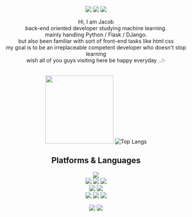 <div align=center> 
  <p>
  <a href="https://velog.io/@mungnpang" target="_blank"><img src="https://img.shields.io/badge/Blog-DD0B78?style=flat-square&logo=GitHub%20Sponsors&logoColor=white"/></a>
  <a href="mailto:koressma@naver.com" target="_blank"><img src="https://img.shields.io/badge/koressma@naver.com-EA4335?style=flat-square&logo=Gmail&logoColor=white"/></a>
  <a href="https://www.linkedin.com/in/jaemyung-kim-4a4b9b22b/" target="_blank"><img src="https://img.shields.io/badge/Jaemyung Kim-0A66C2?style=flat-square&logo=Linkedin&logoColor=white"/></a>
  
</p>
<p>
  Hi, I am Jacob<br/>
  back-end oriented developer studying machine learning.<br/>
  mainly handling Python / Flask / DJango.<br/>
  but also been familiar with sort of front-end tasks like html css<br/>
  my goal is to be an irreplaceable competent developer who doesn't stop learning<br/>
  wish all of you guys visiting here be happy everyday ..✨ <br/><br/>
</p>

   <img height="180em" src="https://github-readme-stats.vercel.app/api?username=mungnpang&show_icons=true&hide_border=true&&count_private=true&include_all_commits=true" />   ![Top Langs](https://github-readme-stats.vercel.app/api/top-langs/?username=mungnpang&layout=compact&hide_border=true&theme=white)
  
 


  
  

## Platforms & Languages
<p>
  <img src="https://img.shields.io/badge/python-3776AB?style=for-the-badge&logo=python&logoColor=white"> 
  <br>
  <img src="https://img.shields.io/badge/html5-E34F26?style=for-the-badge&logo=html5&logoColor=white"> 
  <img src="https://img.shields.io/badge/css-1572B6?style=for-the-badge&logo=css3&logoColor=white"> 
  <img src="https://img.shields.io/badge/javascript-F7DF1E?style=for-the-badge&logo=javascript&logoColor=black">
  <br>
  <img src="https://img.shields.io/badge/bootstrap-7952B3?style=for-the-badge&logo=bootstrap&logoColor=white">
  <img src="https://img.shields.io/badge/jquery-0769AD?style=for-the-badge&logo=jquery&logoColor=white">
  <br>
  <img src="https://img.shields.io/badge/mongoDB-47A248?style=for-the-badge&logo=MongoDB&logoColor=white">
  <img src="https://img.shields.io/badge/django-092E20?style=for-the-badge&logo=django&logoColor=white">
  <img src="https://img.shields.io/badge/flask-000000?style=for-the-badge&logo=flask&logoColor=white">   
  <br>
</p>

<p>
  <img src="https://img.shields.io/badge/github-181717?style=for-the-badge&logo=github&logoColor=white">
  <img src="https://img.shields.io/badge/git-F05032?style=for-the-badge&logo=git&logoColor=white">
</p>
</div>
</div>
